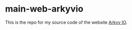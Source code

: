 # main-web-arkyvio

This is the repo for my source code of the website [Arkyv IO](https://www.arkyv.io/).



